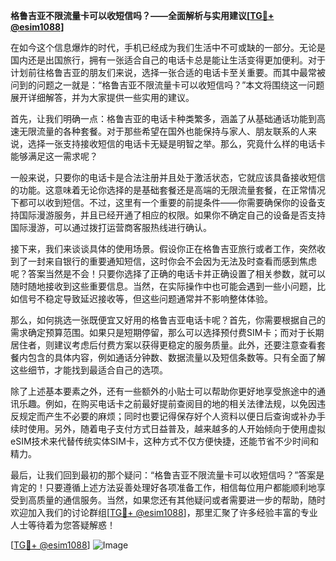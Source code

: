 **格鲁吉亚不限流量卡可以收短信吗？——全面解析与实用建议[[TG💪+ @esim1088](https://t.me/s/esim1088)]**

在如今这个信息爆炸的时代，手机已经成为我们生活中不可或缺的一部分。无论是国内还是出国旅行，拥有一张适合自己的电话卡总是能让生活变得更加便利。对于计划前往格鲁吉亚的朋友们来说，选择一张合适的电话卡至关重要。而其中最常被问到的问题之一就是：“格鲁吉亚不限流量卡可以收短信吗？”本文将围绕这一问题展开详细解答，并为大家提供一些实用的建议。

首先，让我们明确一点：格鲁吉亚的电话卡种类繁多，涵盖了从基础通话功能到高速无限流量的各种套餐。对于那些希望在国外也能保持与家人、朋友联系的人来说，选择一张支持接收短信的电话卡无疑是明智之举。那么，究竟什么样的电话卡能够满足这一需求呢？

一般来说，只要你的电话卡是合法注册并且处于激活状态，它就应该具备接收短信的功能。这意味着无论你选择的是基础套餐还是高端的无限流量套餐，在正常情况下都可以收到短信。不过，这里有一个重要的前提条件——你需要确保你的设备支持国际漫游服务，并且已经开通了相应的权限。如果你不确定自己的设备是否支持国际漫游，可以通过拨打运营商客服热线进行确认。

接下来，我们来谈谈具体的使用场景。假设你正在格鲁吉亚旅行或者工作，突然收到了一封来自银行的重要通知短信，这时你会不会因为无法及时查看而感到焦虑呢？答案当然是不会！只要你选择了正确的电话卡并正确设置了相关参数，就可以随时随地接收到这些重要信息。当然，在实际操作中也可能会遇到一些小问题，比如信号不稳定导致延迟接收等，但这些问题通常并不影响整体体验。

那么，如何挑选一张既便宜又好用的格鲁吉亚电话卡呢？首先，你需要根据自己的需求确定预算范围。如果只是短期停留，那么可以选择预付费SIM卡；而对于长期居住者，则建议考虑后付费方案以获得更稳定的服务质量。此外，还要注意查看套餐内包含的具体内容，例如通话分钟数、数据流量以及短信条数等。只有全面了解这些细节，才能找到最适合自己的选项。

除了上述基本要素之外，还有一些额外的小贴士可以帮助你更好地享受旅途中的通讯乐趣。例如，在购买电话卡之前最好提前查阅目的地的相关法律法规，以免因违反规定而产生不必要的麻烦；同时也要记得保存好个人资料以便日后查询或补办手续时使用。另外，随着电子支付方式日益普及，越来越多的人开始倾向于使用虚拟eSIM技术来代替传统实体SIM卡，这种方式不仅方便快捷，还能节省不少时间和精力。

最后，让我们回到最初的那个疑问：“格鲁吉亚不限流量卡可以收短信吗？”答案是肯定的！只要遵循上述方法妥善处理好各项准备工作，相信每位用户都能顺利地享受到高质量的通信服务。当然，如果您还有其他疑问或者需要进一步的帮助，随时欢迎加入我们的讨论群组[[TG💪+ @esim1088](https://t.me/s/esim1088)]，那里汇聚了许多经验丰富的专业人士等待着为您答疑解惑！

[[TG💪+ @esim1088](https://t.me/s/esim1088)] 
![Image](https://i.postimg.cc/4NQfJmqS/Snipaste-2025-05-13-00-14-12.png)